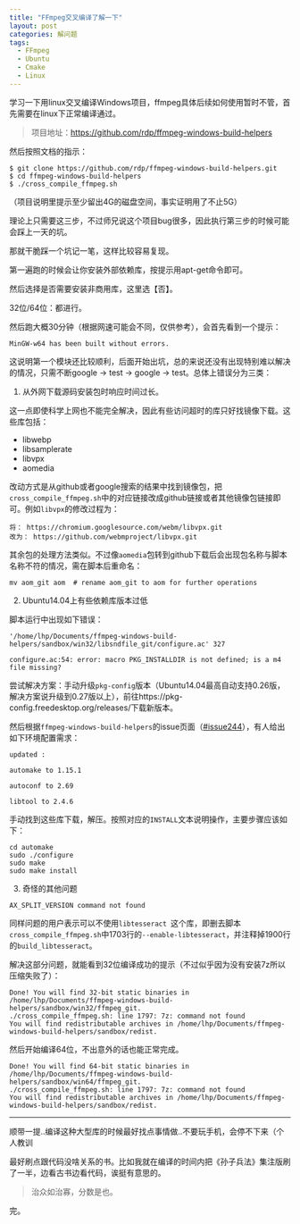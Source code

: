 ```yaml
---
title: "FFmpeg交叉编译了解一下"
layout: post
categories: 解问题
tags:
  - FFmpeg
  - Ubuntu
  - Cmake
  - Linux
---
```


学习一下用linux交叉编译Windows项目，ffmpeg具体后续如何使用暂时不管，首先需要在linux下正常编译通过。

> 项目地址：https://github.com/rdp/ffmpeg-windows-build-helpers

<!-- more -->

然后按照文档的指示：

```
$ git clone https://github.com/rdp/ffmpeg-windows-build-helpers.git
$ cd ffmpeg-windows-build-helpers
$ ./cross_compile_ffmpeg.sh
```

（项目说明里提示至少留出4G的磁盘空间，事实证明用了不止5G）

理论上只需要这三步，不过师兄说这个项目bug很多，因此执行第三步的时候可能会踩上一天的坑。

那就干脆踩一个坑记一笔，这样比较容易复现。

第一遍跑的时候会让你安装外部依赖库，按提示用apt-get命令即可。

然后选择是否需要安装非商用库，这里选【否】。

32位/64位：都进行。

然后跑大概30分钟（根据网速可能会不同，仅供参考），会首先看到一个提示：

```
MinGW-w64 has been built without errors.
```

这说明第一个模块还比较顺利，后面开始出坑，总的来说还没有出现特别难以解决的情况，只需不断google -> test -> google -> test。总体上错误分为三类：

1. 从外网下载源码安装包时响应时间过长。

这一点即使科学上网也不能完全解决，因此有些访问超时的库只好找镜像下载。这些库包括：

* libwebp
* libsamplerate
* libvpx
* aomedia

改动方式是从github或者google搜索的结果中找到镜像包，把`cross_compile_ffmpeg.sh`中的对应链接改成github链接或者其他镜像包链接即可。例如`libvpx`的修改过程为：

```
将： https://chromium.googlesource.com/webm/libvpx.git
改为： https://github.com/webmproject/libvpx.git
```

其余包的处理方法类似。不过像`aomedia`包转到github下载后会出现包名称与脚本名称不符的情况，需在脚本后重命名：

```
mv aom_git aom  # rename aom_git to aom for further operations
```

2. Ubuntu14.04上有些依赖库版本过低

脚本运行中出现如下错误：

```
'/home/lhp/Documents/ffmpeg-windows-build-helpers/sandbox/win32/libsndfile_git/configure.ac' 327

configure.ac:54: error: macro PKG_INSTALLDIR is not defined; is a m4 file missing?
```

尝试解决方案：手动升级`pkg-config`版本（Ubuntu14.04最高自动支持0.26版，解决方案说升级到0.27版以上），前往https://pkg-config.freedesktop.org/releases/下载新版本。

然后根据`ffmpeg-windows-build-helpers`的issue页面（[#issue244](https://github.com/rdp/ffmpeg-windows-build-helpers/issues/244)），有人给出如下环境配置需求：

```
updated :

automake to 1.15.1

autoconf to 2.69

libtool to 2.4.6
```

手动找到这些库下载，解压。按照对应的`INSTALL`文本说明操作，主要步骤应该如下：

```
cd automake
sudo ./configure
sudo make
sudo make install
```

3. 奇怪的其他问题

```
AX_SPLIT_VERSION command not found 
```

同样问题的用户表示可以不使用`libtesseract `这个库，即删去脚本`cross_compile_ffmpeg.sh`中1703行的`--enable-libtesseract`，并注释掉1900行的`build_libtesseract`。

解决这部分问题，就能看到32位编译成功的提示（不过似乎因为没有安装7z所以压缩失败了）：

```
Done! You will find 32-bit static binaries in /home/lhp/Documents/ffmpeg-windows-build-helpers/sandbox/win32/ffmpeg_git.
./cross_compile_ffmpeg.sh: line 1797: 7z: command not found
You will find redistributable archives in /home/lhp/Documents/ffmpeg-windows-build-helpers/sandbox/redist.
```

然后开始编译64位，不出意外的话也能正常完成。

```
Done! You will find 64-bit static binaries in /home/lhp/Documents/ffmpeg-windows-build-helpers/sandbox/win64/ffmpeg_git.
./cross_compile_ffmpeg.sh: line 1797: 7z: command not found
You will find redistributable archives in /home/lhp/Documents/ffmpeg-windows-build-helpers/sandbox/redist.
```

---

顺带一提..编译这种大型库的时候最好找点事情做..不要玩手机，会停不下来（个人教训

最好刷点跟代码没啥关系的书。比如我就在编译的时间内把《孙子兵法》集注版刷了一半，边看古书边看代码，诶挺有意思的。

> 治众如治寡，分数是也。

完。